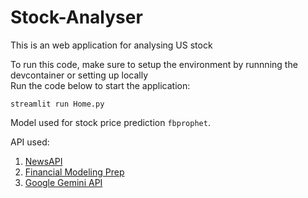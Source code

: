 # Stock-Analyser
This is an web application for analysing US stock

To run this code, make sure to setup the environment by runnning the devcontainer or setting up locally
<br>
Run the code below to start the application:
```
streamlit run Home.py
```

Model used for stock price prediction `fbprophet`.

API used:
1. [NewsAPI](https://newsapi.org)
2. [Financial Modeling Prep](https://site.financialmodelingprep.com)
3. [Google Gemini API](https://ai.google.dev/)
